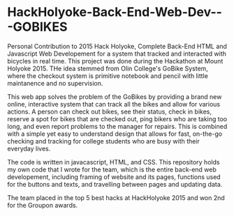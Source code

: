 # HackHolyoke-Back-End-Web-Dev---GOBIKES
Personal Contribution to 2015 Hack Holyoke, Complete Back-End HTML and Javascript Web Developement for a system that tracked and interacted with bicycles in real time.
This project was done during the Hackathon at Mount Holyoke 2015. THe idea stemmed from Olin College's GoBike System, where the checkout system is primitive notebook and pencil with little maintanence and no supervision.

This web app solves the problem of the GoBikes by providing a brand new online, interactive system that can track all the bikes and allow for various actions. A person can 
check out bikes, see their status, check in bikes, reserve a spot for bikes that are checked out, ping bikers who are taking too long, and even report problems to the manager for repairs.
This is combined with a simple yet easy to understand design that allows for fast, on-the-go checking and tracking for college students who are busy with their everyday lives.

The code is written in javacascript, HTML, and CSS. This repository holds my own code that I wrote for the team, which is the entire back-end web developement, including framing of website and its pages, functions used for the buttons and texts, and travelling between pages and updating data.

The team placed in the top 5 best hacks at HackHolyoke 2015 and won 2nd for the Groupon awards.
